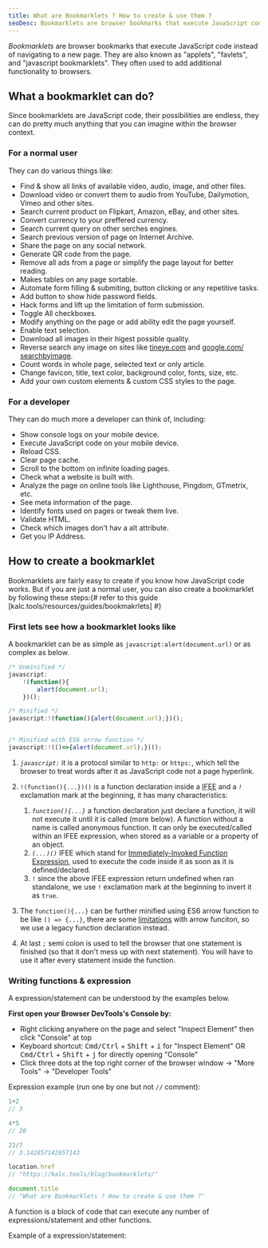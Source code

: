 ```yaml
---
title: What are Bookmarklets ? How to create & use them ?
seoDesc: Bookmarklets are browser bookmarks that execute JavaScript code instead of navigating to a new page.
---
```


<dfn>Bookmarklets</dfn> are browser bookmarks that execute JavaScript code instead of navigating to a new page. They are also known as "applets", "favlets", and "javascript bookmarklets". They often used to add additional functionality to browsers.

## What a bookmarklet can do?
Since bookmarklets are JavaScript code, their possibilities are endless, they can do pretty much anything that you can imagine within the browser context.

### For a normal user
They can do various things like:

- Find & show all links of available video, audio, image, and other files.
- Download video or convert them to audio from YouTube, Dailymotion, Vimeo and other sites.
- Search current product on Flipkart, Amazon, eBay, and other sites.
- Convert currency to your preffered currency.
- Search current query on other serches engines.
- Search previous version of page on Internet Archive.
- Share the page on any social network.
- Generate QR code from the page.
- Remove all ads from a page or simplify the page layout for better reading.
- Makes tables on any page sortable.
- Automate form filling & submiting, button clicking or any repetitive tasks.
- Add button to show hide password fields.
- Hack forms and lift up the limitation of form submission.
- Toggle All checkboxes.
- Modify anything on the page or add ability edit the page yourself.
- Enable text selection.
- Download all images in their higest possible quality.
- Reverse search any image on sites like [tineye.com](https://tineye.com/search?url=https://kalc.tools/assets/images/logo.svg) and [google.com/<wbr>searchbyimage](https://www.google.com/searchbyimage?&image_url=https://kalc.tools/assets/images/logo.svg).
- Count words in whole page, selected text or only article.
- Change favicon, title, text color, background color, fonts, size, etc.
- Add your own custom elements & custom CSS styles to the page.

### For a developer
They can do much more a developer can think of, including:

- Show console logs on your mobile device.
- Execute JavaScript code on your mobile device.
- Reload CSS.
- Clear page cache.
- Scroll to the bottom on infinite loading pages.
- Check what a website is built with.
- Analyze the page on online tools like Lighthouse, Pingdom, GTmetrix, etc.
- See meta information of the page.
- Identify fonts used on pages or tweak them live.
- Validate HTML.
- Check which images don't hav a alt attribute.
- Get you IP Address.

## How to create a bookmarklet
Bookmarklets are fairly easy to create if you know how JavaScript code works. But if you are just a normal user, you can also create a bookmarklet by following these steps:{# refer to this guide [kalc.tools/resources/guides/bookmakrlets] #}

### First lets see how a bookmarklet looks like
A bookmarklet can be as simple as `javascript:alert(document.url)` or as complex as below.

```javascript
/* Unminified */
javascript:
	!(function(){
		alert(document.url);
	})();

/* Minified */
javascript:!(function(){alert(document.url);})();


/* Minified with ES6 arrow function */
javascript:!(()=>{alert(document.url);})();
```

1. <dfn>`javascript:`</dfn> it is a protocol similar to `http:` or `https:`, which tell the browser to treat words after it as JavaScript code not a page hyperlink.

2. `!(function(){...})()` is a function declaration inside a <abbr title="Immediately-Invoked Function Expression">IFEE</abbr> and a <dfn>`!`</dfn> exclamation mark at the beginning, it has many characteristics:
	1. <dfn>`function(){...}`</dfn> a function declaration just declare a function, it will not execute it until it is called (more below). A function without a name is called anonymous function. It can only be executed/called within an IFEE expression, when stored as a variable or a property of an object.
	2. <dfn>`(...)()`</dfn> IFEE which stand for [Immediately-Invoked Function Expression](https://developer.mozilla.org/en-US/docs/Glossary/IIFE), used to execute the code inside it as soon as it is defined/declared.
	3. `!` since the above IFEE expression return undefined when ran standalone, we use `!` exclamation mark at the beginning to invert it as `true`.

3. The `function(){...}` can be further minified using ES6 arrow function to be like `() => {...}`, there are some [limitations](https://developer.mozilla.org/en-US/docs/Web/JavaScript/Reference/Functions/Arrow_functions#:~:text=Differences%20%26%20Limitations%3A) with arrow funciton, so we use a legacy function declaration instead.

4. At last <dfn>`;`</dfn> semi colon is used to tell the browser that one statement is finished (so that it don't mess up with next statement). You will have to use it after every statement inside the function.

### Writing functions & expression
A expression/statement can be understood by the examples below.

**First open your Browser DevTools's Console by:**
- Right clicking anywhere on the page and select "Inspect Element" then click "Console" at top
- Keyboard shortcut:
	<kbd>Cmd/Ctrl</kbd> + <kbd>Shift</kbd> + <kbd>i</kbd> for "Inspect Element" OR
	<kbd>Cmd/Ctrl</kbd> + <kbd>Shift</kbd> + <kbd>j</kbd> for directly opening "Console"
- Click three dots at the top right corner of the browser window -> "More Tools" -> "Developer Tools"

Expression example (run one by one but not `//` comment):
```javascript
1+2
// 3

4*5
// 20

22/7
// 3.142857142857143

location.href
// "https://kalc.tools/blog/bookmarklets/"

document.title
// "What are Bookmarklets ? How to create & use them ?"
```

A function is a block of code that can execute any number of expressions/statement and other functions.

Example of a expression/statement:
